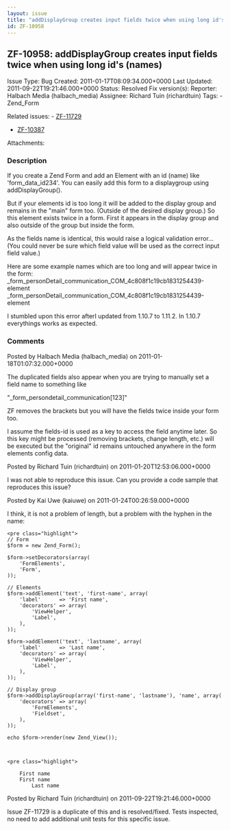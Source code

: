 ```yaml
---
layout: issue
title: "addDisplayGroup creates input fields twice when using long id's (names)"
id: ZF-10958
---
```


ZF-10958: addDisplayGroup creates input fields twice when using long id's (names)
---------------------------------------------------------------------------------

 Issue Type: Bug Created: 2011-01-17T08:09:34.000+0000 Last Updated: 2011-09-22T19:21:46.000+0000 Status: Resolved Fix version(s): 
 Reporter:  Halbach Media (halbach\_media)  Assignee:  Richard Tuin (richardtuin)  Tags: - Zend\_Form
 
 Related issues: - [ZF-11729](/issues/browse/ZF-11729)
- [ZF-10387](/issues/browse/ZF-10387)
 
 Attachments: 
### Description

If you create a Zend Form and add an Element with an id (name) like 'form\_data\_id234'. You can easily add this form to a displaygroup using addDisplayGroup().

But if your elements id is too long it will be added to the display group and remains in the "main" form too. (Outside of the desired display group.) So this element exists twice in a form. First it appears in the display group and also outside of the group but inside the form.

As the fields name is identical, this would raise a logical validation error... (You could never be sure which field value will be used as the correct input field value.)

Here are some example names which are too long and will appear twice in the form: \_form\_personDetail\_communication\_COM\_4c808f1c19cb1831254439-element \_form\_personDetail\_communication\_COM\_4c808f1c19cb1831254439-element

I stumbled upon this error afterI updated from 1.10.7 to 1.11.2. In 1.10.7 everythings works as expected.

 

 

### Comments

Posted by Halbach Media (halbach\_media) on 2011-01-18T01:07:32.000+0000

The duplicated fields also appear when you are trying to manually set a field name to something like

"\_form\_persondetail\_communication[123]"

ZF removes the brackets but you will have the fields twice inside your form too.

I assume the fields-id is used as a key to access the field anytime later. So this key might be processed (removing brackets, change length, etc.) will be executed but the "original" id remains untouched anywhere in the form elements config data.

 

 

Posted by Richard Tuin (richardtuin) on 2011-01-20T12:53:06.000+0000

I was not able to reproduce this issue. Can you provide a code sample that reproduces this issue?

 

 

Posted by Kai Uwe (kaiuwe) on 2011-01-24T00:26:59.000+0000

I think, it is not a problem of length, but a problem with the hyphen in the name:

 
    <pre class="highlight">
    // Form
    $form = new Zend_Form();
    
    $form->setDecorators(array(
        'FormElements',
        'Form',
    ));
    
    // Elements
    $form->addElement('text', 'first-name', array(
        'label'      => 'First name',
        'decorators' => array(
            'ViewHelper',
            'Label',
        ),
    ));
    
    $form->addElement('text', 'lastname', array(
        'label'      => 'Last name',
        'decorators' => array(
            'ViewHelper',
            'Label',
        ),
    ));
    
    // Display group
    $form->addDisplayGroup(array('first-name', 'lastname'), 'name', array(
        'decorators' => array(
            'FormElements',
            'Fieldset',
        ),
    ));
    
    echo $form->render(new Zend_View());


 
    <pre class="highlight">
    
        First name
        First name
            Last name
            


 

 

Posted by Richard Tuin (richardtuin) on 2011-09-22T19:21:46.000+0000

Issue ZF-11729 is a duplicate of this and is resolved/fixed. Tests inspected, no need to add additional unit tests for this specific issue.

 

 